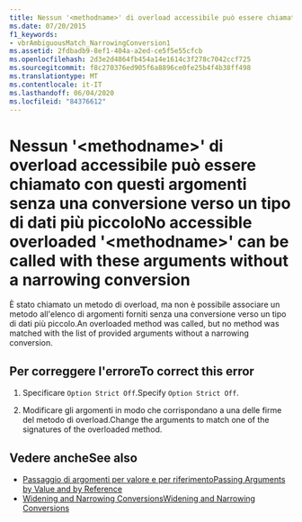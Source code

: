 ```yaml
---
title: Nessun '<methodname>' di overload accessibile può essere chiamato con questi argomenti senza una conversione verso un tipo di dati più piccolo
ms.date: 07/20/2015
f1_keywords:
- vbrAmbiguousMatch_NarrowingConversion1
ms.assetid: 2fdbadb9-8ef1-404a-a2ed-ce5f5e55cfcb
ms.openlocfilehash: 2d3e2d4864fb454a14e1614c3f278c7042ccf725
ms.sourcegitcommit: f8c270376ed905f6a8896ce0fe25b4f4b38ff498
ms.translationtype: MT
ms.contentlocale: it-IT
ms.lasthandoff: 06/04/2020
ms.locfileid: "84376612"
---
```

# <a name="no-accessible-overloaded-methodname-can-be-called-with-these-arguments-without-a-narrowing-conversion"></a><span data-ttu-id="1a5d2-102">Nessun '\<methodname>' di overload accessibile può essere chiamato con questi argomenti senza una conversione verso un tipo di dati più piccolo</span><span class="sxs-lookup"><span data-stu-id="1a5d2-102">No accessible overloaded '\<methodname>' can be called with these arguments without a narrowing conversion</span></span>
<span data-ttu-id="1a5d2-103">È stato chiamato un metodo di overload, ma non è possibile associare un metodo all'elenco di argomenti forniti senza una conversione verso un tipo di dati più piccolo.</span><span class="sxs-lookup"><span data-stu-id="1a5d2-103">An overloaded method was called, but no method was matched with the list of provided arguments without a narrowing conversion.</span></span>  
  
## <a name="to-correct-this-error"></a><span data-ttu-id="1a5d2-104">Per correggere l'errore</span><span class="sxs-lookup"><span data-stu-id="1a5d2-104">To correct this error</span></span>  
  
1. <span data-ttu-id="1a5d2-105">Specificare `Option Strict Off`.</span><span class="sxs-lookup"><span data-stu-id="1a5d2-105">Specify `Option Strict Off`.</span></span>  
  
2. <span data-ttu-id="1a5d2-106">Modificare gli argomenti in modo che corrispondano a una delle firme del metodo di overload.</span><span class="sxs-lookup"><span data-stu-id="1a5d2-106">Change the arguments to match one of the signatures of the overloaded method.</span></span>  
  
## <a name="see-also"></a><span data-ttu-id="1a5d2-107">Vedere anche</span><span class="sxs-lookup"><span data-stu-id="1a5d2-107">See also</span></span>

- [<span data-ttu-id="1a5d2-108">Passaggio di argomenti per valore e per riferimento</span><span class="sxs-lookup"><span data-stu-id="1a5d2-108">Passing Arguments by Value and by Reference</span></span>](../programming-guide/language-features/procedures/passing-arguments-by-value-and-by-reference.md)
- [<span data-ttu-id="1a5d2-109">Widening and Narrowing Conversions</span><span class="sxs-lookup"><span data-stu-id="1a5d2-109">Widening and Narrowing Conversions</span></span>](../programming-guide/language-features/data-types/widening-and-narrowing-conversions.md)

